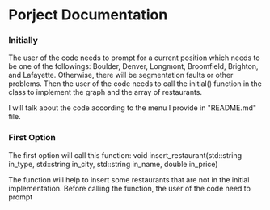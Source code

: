 # Porject Documentation
### Initially
The user of the code needs to prompt for a current position which needs to be one of the followings: Boulder, Denver, Longmont, Broomfield, Brighton, and Lafayette. Otherwise, there will be segmentation faults or other problems. Then the user of the code needs to call the initial() function in the class to implement the graph and the array of restaurants. 

I will talk about the code according to the menu I provide in "README.md" file.
### First Option
The first option will call this function: void insert_restaurant(std::string in_type, std::string in_city, std::string in_name, double in_price)

The function will help to insert some restaurants that are not in the initial implementation. 
Before calling the function, the user of the code need to prompt 

